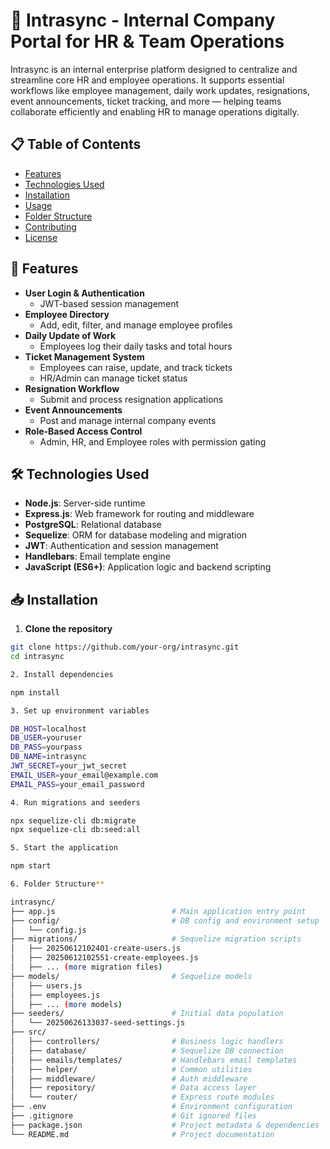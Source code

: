 # 🏢 Intrasync - Internal Company Portal for HR & Team Operations

Intrasync is an internal enterprise platform designed to centralize and streamline core HR and employee operations. 
It supports essential workflows like employee management, daily work updates, resignations, event announcements, 
ticket tracking, and more — helping teams collaborate efficiently and enabling HR to manage operations digitally.

## 📋 Table of Contents

- [Features](#features)
- [Technologies Used](#technologies-used)
- [Installation](#installation)
- [Usage](#usage)
- [Folder Structure](#folder-structure)
- [Contributing](#contributing)
- [License](#license)

## 🚀 Features

- **User Login & Authentication**
  - JWT-based session management
- **Employee Directory**
  - Add, edit, filter, and manage employee profiles
- **Daily Update of Work**
  - Employees log their daily tasks and total hours
- **Ticket Management System**
  - Employees can raise, update, and track tickets
  - HR/Admin can manage ticket status
- **Resignation Workflow**
  - Submit and process resignation applications
- **Event Announcements**
  - Post and manage internal company events
- **Role-Based Access Control**
  - Admin, HR, and Employee roles with permission gating

## 🛠️ Technologies Used

- **Node.js**: Server-side runtime
- **Express.js**: Web framework for routing and middleware
- **PostgreSQL**: Relational database
- **Sequelize**: ORM for database modeling and migration
- **JWT**: Authentication and session management
- **Handlebars**: Email template engine
- **JavaScript (ES6+)**: Application logic and backend scripting

## 📥 Installation

1. **Clone the repository**

```bash
git clone https://github.com/your-org/intrasync.git
cd intrasync

2. Install dependencies

npm install

3. Set up environment variables

DB_HOST=localhost
DB_USER=youruser
DB_PASS=yourpass
DB_NAME=intrasync
JWT_SECRET=your_jwt_secret
EMAIL_USER=your_email@example.com
EMAIL_PASS=your_email_password

4. Run migrations and seeders

npx sequelize-cli db:migrate
npx sequelize-cli db:seed:all

5. Start the application

npm start

6. Folder Structure**

intrasync/
├── app.js                          # Main application entry point
├── config/                         # DB config and environment setup
│   └── config.js
├── migrations/                     # Sequelize migration scripts
│   ├── 20250612102401-create-users.js
│   ├── 20250612102551-create-employees.js
│   ├── ... (more migration files)
├── models/                         # Sequelize models
│   ├── users.js
│   ├── employees.js
│   ├── ... (more models)
├── seeders/                        # Initial data population
│   └── 20250626133037-seed-settings.js
├── src/
│   ├── controllers/                # Business logic handlers
│   ├── database/                   # Sequelize DB connection
│   ├── emails/templates/           # Handlebars email templates
│   ├── helper/                     # Common utilities
│   ├── middleware/                 # Auth middleware
│   ├── repository/                 # Data access layer
│   └── router/                     # Express route modules
├── .env                            # Environment configuration
├── .gitignore                      # Git ignored files
├── package.json                    # Project metadata & dependencies
└── README.md                       # Project documentation


